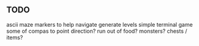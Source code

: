
## TODO

ascii maze
markers to help navigate
generate levels
simple terminal game
some of compas to point direction?
run out of food?
monsters?
chests / items?
